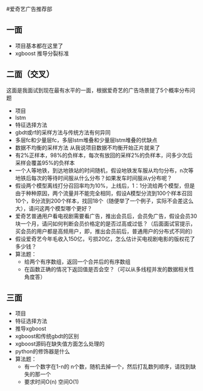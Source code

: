 #爱奇艺广告推荐部
## 一面
- 项目基本都在这里了
- xgboost 推导分裂标准
## 二面（交叉）
这面是我面试到现在最有水平的一面，根据爱奇艺的广告场景提了5个概率分布问题
- 项目
- lstm
- 特征选择方法
- gbdt或rf的采样方法与传统方法有何异同
- 多层fc和少量层fc，多层lstm堆叠和少量层lstm堆叠的优缺点
- 数据不均衡的采样方法
从我说项目数据不均衡开始正片就来了
- 有2%正样本，98%的负样本，每次有放回的采样2%的负样本，问多少次后采样会覆盖95%的负样本
- 一个人等地铁，到达地铁站的时间随机，假设地铁发车服从均匀分布，n次等地铁后每次的等待时间服从什么分布？如果发车时间服从γ分布呢？
- 假设两个模型离线打分召回率均为10%，上线后，1：1分流给两个模型，但是由于种种原因，两个流量并不能完全相同，假设A模型分流到100个样本召回10个，B分流到200个样本，找回18个（随便举了一个例子，实际不会差这么大），请问这两个模型哪个更好？
- 爱奇艺普通用户看电视剧需要看广告，推出会员后，会员免广告，假设会员30块一个月，请问如何判断会员价格定的是否过高或过低？（后面面试官提示，买会员的用户都是高频用户，即，推出会员前后，普通用户的分布式不同的）
- 假设爱奇艺今年毛收入150亿，亏损20亿，怎么估计买电视剧电影的版权花了多少钱？
- 算法题：
    - 给两个有序数组，返回一个合并后的有序数组
    - 在函数正确的情况下返回值是否会空？（可以从多线程并发的数据相关性角度答）
## 三面
- 项目
- 特征选择方法
- 推导xgboost
- xgboost和传统gbdt的区别
- xgboost源码在缺失值方面怎么处理的
- python的修饰器是什么
- 算法题：
    - 有一个数字在1-n的 n个数，随机去掉一个，然后打乱数列顺序，请找到缺失的那一个
    - 要求时间O(n) 空间O(1) 